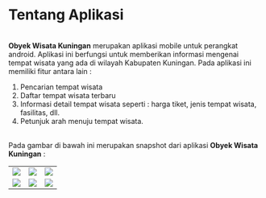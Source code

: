 <h1>Tentang Aplikasi</h1><br>
<b>Obyek Wisata Kuningan</b> merupakan aplikasi mobile untuk perangkat android. Aplikasi ini berfungsi untuk memberikan informasi mengenai tempat wisata yang ada di wilayah Kabupaten Kuningan. Pada aplikasi ini memiliki fitur antara lain : <br>
<ol>
<li>Pencarian tempat wisata</li>
<li>Daftar tempat wisata terbaru</li>
<li>Informasi detail tempat wisata seperti : harga tiket, jenis tempat wisata, fasilitas, dll.</li>
<li>Petunjuk arah menuju tempat wisata.</li>
</ol>
<br>
Pada gambar di bawah ini merupakan snapshot dari aplikasi <b>Obyek Wisata Kuningan</b> : <br>
<table>
<tr>
<td><img src="https://bintank23.files.wordpress.com/2014/09/screenshot_2014-06-03-11-23-32.png"></td>
<td><img src="https://bintank23.files.wordpress.com/2014/09/screenshot_2014-06-03-11-24-41.png"></td>
<td><img src="https://bintank23.files.wordpress.com/2014/09/screenshot_2014-06-03-17-52-19.png"></td>
</tr>
<tr>
<td><img src="https://bintank23.files.wordpress.com/2014/09/screenshot_2014-06-03-17-52-39.png"></td>
<td><img src="https://bintank23.files.wordpress.com/2014/09/screenshot_2014-06-03-11-53.08.png"></td>
<td><img src="https://bintank23.files.wordpress.com/2014/09/screenshot_2014-06-03-11-53-40.png"></td>
</tr>
</table>
